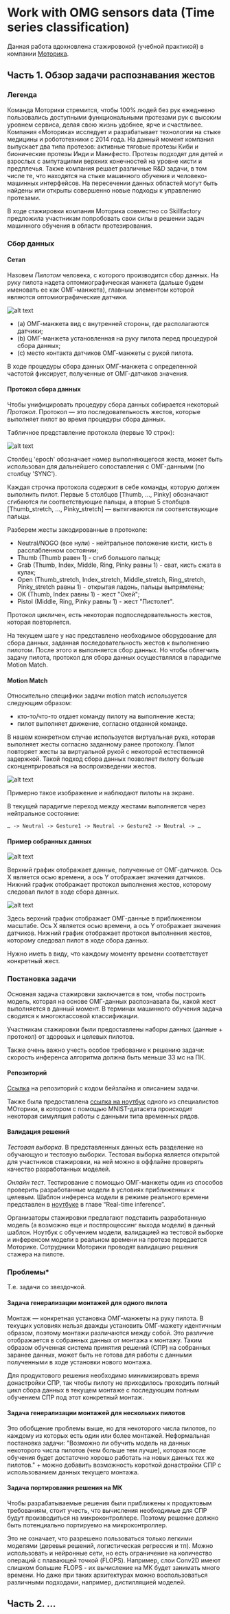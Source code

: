 # Work with OMG sensors data (Time series classification)

Данная работа вдохновлена стажировокой (учебной практикой) в компании [Моторика](https://motorica.org/).

## Часть 1. Обзор задачи распознавания жестов

### Легенда

Команда Моторики стремится, чтобы 100% людей без рук ежедневно пользовались доступными функциональными протезами рук с высоким уровнем сервиса, делая свою жизнь удобнее, ярче и счастливее. Компания «Моторика» исследует и разрабатывает технологии на стыке медицины и робототехники с 2014 года. На данный момент компания выпускает два типа протезов: активные тяговые протезы Киби и бионические протезы Инди и Манифесто. Протезы подходят для детей и взрослых с ампутациями верхних конечностей на уровне кисти и предплечья. Также компания решает различные R&D задачи, в том числе те, что находятся на стыке машинного обучения и человеко-машинных интерфейсов. На пересечении данных областей могут быть найдены или открыты совершенно новые подходы к управлению протезами.

В ходе стажировки компания Моторика совместно со Skillfactory предложила участникам попробовать свои силы в решении задач машинного обучения в области протезирования.

### Сбор данных

#### Сетап

Назовем *Пилотом* человека, с которого производится сбор данных. На руку пилота надета оптомиографическая манжета (дальше будем именовать ее как ОМГ-манжета), главным элементом которой являются оптомиографические датчики.

![alt text](image.png)

* (a) ОМГ-манжета вид с внутренней стороны, где располагаются датчики;
* (b) ОМГ-манжета установленная на руку пилота перед процедурой сбора данных;
* (с) место контакта датчиков ОМГ-манжеты с рукой пилота.

В ходе процедуры сбора данных ОМГ-манжета с определенной частотой фиксирует, полученные от ОМГ-датчиков значения.

#### Протокол сбора данных

Чтобы унифицировать процедуру сбора данных собирается некоторый *Протокол*. Протокол — это последовательность жестов, которые выполняет пилот во время процедуры сбора данных.

Tабличное представление протокола (первые 10 строк):

![alt text](image-1.png)

Столбец 'epoch' обозначает номер выполняющегося жеста, может быть использован для дальнейшего сопоставления с ОМГ-данными (по столбцу 'SYNC').

Каждая строчка протокола содержит в себе команды, которую должен выполнить пилот. Первые 5 столбцов [Thumb, …, Pinky] обозначают сгибаются ли соответствующие пальцы, а вторые 5 столбцов [Thumb_stretch, …, Pinky_stretch] — вытягиваются ли соответствующие пальцы.

Разберем жесты закодированные в протоколе:

* Neutral/NOGO (все нули) - нейтральное положение кисти, кисть в расслабленном состоянии;
* Thumb (Thumb равен 1) - сгиб большого пальца;
* Grab (Thumb, Index, Middle, Ring, Pinky равны 1) - сват, кисть сжата в кулак;
* Open (Thumb_stretch, Index_stretch, Middle_stretch, Ring_stretch, Pinky_stretch равны 1) - открытая ладонь, пальцы выпрямлены;
* OK (Thumb, Index равны 1) - жест "Окей";
* Pistol (Middle, Ring, Pinky равны 1) - жест "Пистолет".

Протокол цикличен, есть некоторая подпоследовательность жестов, которая повторяется.

На текущем шаге у нас представлено необходимое оборудование для сбора данных, заданная последовательность жестов к выполнению пилотом. После этого и выполняется сбор данных. Но чтобы облегчить задачу пилота, протокол для сбора данных осуществлялся в парадигме Motion Match.

#### Motion Match

Относительно специфики задачи motion match используется следующим образом:

* кто-то/что-то отдает команду пилоту на выполнение жеста;
* пилот выполняет движение, согласно отданной команде.

В нашем конкретном случае используется виртуальная рука, которая выполняет жесты согласно заданному ранее протоколу. Пилот повторяет жесты за виртуальной рукой с некоторой естественной задержкой. Такой подход сбора данных позволяет пилоту больше сконцентрироваться на воспроизведении жестов.

![alt text](image-2.png)

Примерно такое изображение и наблюдают пилоты на экране.

В текущей парадигме переход между жестами выполняется через нейтральное состояние:

`… -> Neutral -> Gesture1 -> Neutral -> Gesture2 -> Neutral -> …`

#### Пример собранных данных

![alt text](image-3.png)

Верхний график отображает данные, полученные от ОМГ-датчиков. Ось X является осью времени, а ось Y отображает значения датчиков. Нижний график отображает протокол выполнения жестов, которому следовал пилот в ходе сбора данных.

![alt text](image-4.png)

Здесь верхний график отображает ОМГ-данные в приближенном масштабе. Ось X является осью времени, а ось Y отображает значения датчиков. Нижний график отображает протокол выполнения жестов, которому следовал пилот в ходе сбора данных.

Нужно иметь в виду, что каждому моменту времени соответствует конкретный жест.

### Постановка задачи

Основная задача стажировки заключается в том, чтобы построить модель, которая на основе ОМГ-данных распознавала бы, какой жест выполняется в данный момент. В терминах машинного обучения задача сводится к многоклассовой классификации.

Участникам стажировки были предоставлены наборы данных (данные + протокол) от здоровых и целевых пилотов.

Также очень важно учесть особое требование к решению задачи: скорость инференса алгоритма должна быть меньше 33 мс на ПК.

#### Репозиторий

[Ссылка](https://github.com/MaxBalashov/motorica-x-skillfactory-gestures/tree/main) на репозиторий с кодом бейзлайна и описанием задачи.

Также была предоставлена [ссылка на ноутбук](https://github.com/sin-mike/2022_neurotech_course/blob/master/4%20-%20mnist_arduino_example/mnist_arduino_example.ipynb) одного из специалистов МОторики, в котором с помощью MNIST-датасета происходит некоторая симуляция работы с данными типа временных рядов.

#### Валидация решений

*Тестовая выборка*. В представленных данных есть разделение на обучающую и тестовую выборки. Тестовая выборка является открытой для участников стажировки, на ней можно в оффлайне проверять качество разработанных моделей.

*Онлайн тест*. Тестирование с помощью ОМГ-манжеты один из способов проверить разработанные модели в условиях приближенных к целевым. Шаблон инференса модели в режиме реального времени представлен в [ноутбуке](https://github.com/MaxBalashov/motorica-x-skillfactory-gestures/blob/main/baseline_logreg.ipynb) в главе “Real-time inference”.

Организаторы стажировки предлагают подставить разработанную модель (а возможно еще и постпроцессинг выхода модели) в данный шаблон. Ноутбук с обучением модели, валидацией на тестовой выборке и инференсом модели в реальном времени на протезе передается Моторике. Сотрудники Моторики проводят валидацию решения стажера на пилоте.

### Проблемы*

Т.е. задачи со звездочкой.

#### Задача генерализации монтажей для одного пилота

Монтаж — конкретная установка ОМГ-манжеты на руку пилота. В текущих условиях нельзя дважды установить ОМГ-мажету идентичным образом, поэтому монтажи различаются между собой. Это различие отображается в собранных данных от монтажа к монтажу. Таким образом обученная система принятия решений (СПР) на собранных заранее данных, может быть не готова для работы с данными полученными в ходе установки нового монтажа.

Для продуктового решения необходимо минимизировать время донастройки СПР, так чтобы пилоту не приходилось проходить полный цикл сбора данных в текущем монтаже с последующим полным обучением СПР под этот конкретный монтаж.

#### Задача генерализации монтажей для нескольких пилотов

Это обобщение проблемы выше, но для некоторого числа пилотов, по каждому из которых есть один или более монтажей. Неформальная постановка задачи: "Возможно ли обучить модель на данных некоторого числа пилотов (чем больше тем лучше), которая после обучения будет достаточно хорошо работать на новых данных тех же пилотов." + можно добавить возможность короткой донастройки СПР с использованием данных текущего монтажа.

#### Задача портирования решения на МК

Чтобы разрабатываемые решения были приближены к продуктовым требованиям, стоит учесть, что вычисления необходимые для СПР будут производиться на микроконтроллере. Поэтому решение должно быть потенциально портируемо на микроконтроллер.

Это не означает, что разрешено пользоваться только легкими моделями (деревья решений, логистическая регрессия и тп). Можно использовать и нейронные сети, но есть ограничение на количество операций с плавающей точкой (FLOPS). Например, слои Conv2D имеют слишком большие FLOPS - их вычисление на МК будет занимать много времени. Но даже при таких архитектурах можно воспользоваться различными подходами, например, дистилляцией моделей.

## Часть 2. ...

